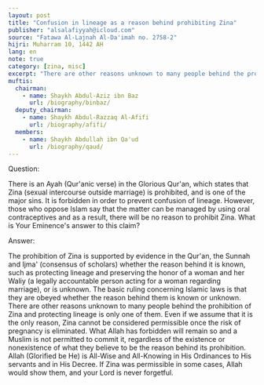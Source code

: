```yaml
---
layout: post
title: "Confusion in lineage as a reason behind prohibiting Zina"
publisher: "alsalafiyyah@icloud.com"
source: "Fatawa Al-Lajnah Al-Da'imah no. 2758-2"
hijri: Muharram 10, 1442 AH
lang: en
note: true
category: [zina, misc]
excerpt: "There are other reasons unknown to many people behind the prohibition of Zina and protecting lineage is only one of them. Even if we assume that it is the only reason, Zina cannot be considered permissible once the risk of pregnancy is eliminated."
muftis:
  chairman: 
    - name: Shaykh Abdul-Aziz ibn Baz
      url: /biography/binbaz/
  deputy_chairman:
    - name: Shaykh Abdul-Razzaq Al-Afifi
      url: /biography/afifi/
  members: 
    - name: Shaykh Abdullah ibn Qa'ud
      url: /biography/qaud/
---
```


Question: 

There is an Ayah (Qur'anic verse) in the Glorious Qur'an, which states that Zina (sexual intercourse outside marriage) is prohibited, and is one of the major sins. It is forbidden in order to prevent confusion of lineage. However, those who oppose Islam say that the matter can be managed by using oral contraceptives and as a result, there will be no reason to prohibit Zina. What is Your Eminence's answer to this claim?

Answer:

The prohibition of Zina is supported by evidence in the Qur'an, the Sunnah and Ijma' (consensus of scholars) whether the reason behind it is known, such as protecting lineage and preserving the honor of a woman and her Waliy (a legally accountable person acting for a woman regarding marriage), or is unknown. The basic ruling concerning Islamic laws is that they are obeyed whether the reason behind them is known or unknown. There are other reasons unknown to many people behind the prohibition of Zina and protecting lineage is only one of them. Even if we assume that it is the only reason, Zina cannot be considered permissible once the risk of pregnancy is eliminated. What Allah has forbidden will remain so and a Muslim is not permitted to commit it, regardless of the existence or nonexistence of what they believe to be the reason behind its prohibition. Allah (Glorified be He) is All-Wise and All-Knowing in His Ordinances to His servants and in His Decree. If Zina was permissible in some cases, Allah would show them, and your Lord is never forgetful.
